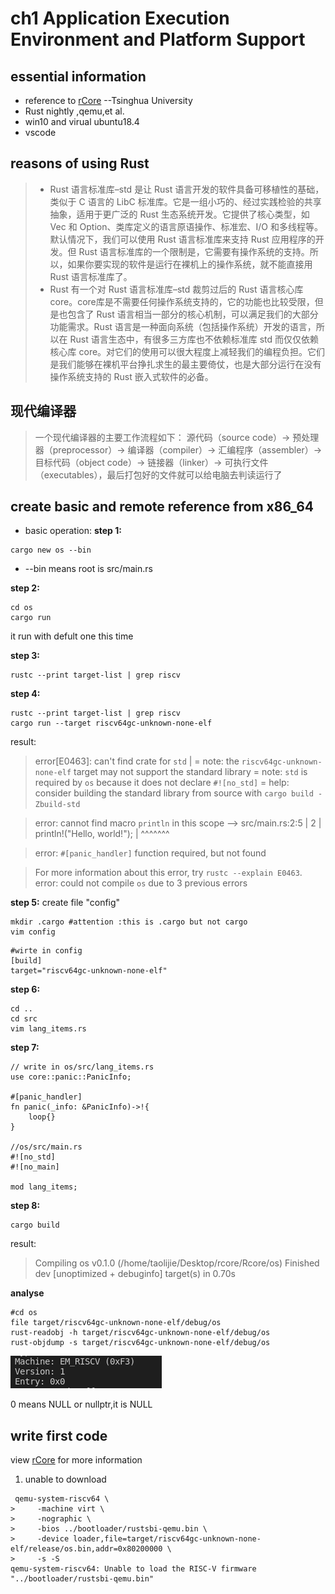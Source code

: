 # ch1 Application Execution Environment and Platform Support

## essential information

* reference to [rCore](https://rcore-os.github.io/rCore-Tutorial-Book-v3/chapter1/1app-ee-platform.html) --Tsinghua University
* Rust nightly ,qemu,et al.
* win10 and virual ubuntu18.4
* vscode 


## reasons of using Rust 
> * Rust 语言标准库–std 是让 Rust 语言开发的软件具备可移植性的基础，类似于 C 语言的 LibC 标准库。它是一组小巧的、经过实践检验的共享抽象，适用于更广泛的 Rust 生态系统开发。它提供了核心类型，如 Vec 和 Option、类库定义的语言原语操作、标准宏、I/O 和多线程等。默认情况下，我们可以使用 Rust 语言标准库来支持 Rust 应用程序的开发。但 Rust 语言标准库的一个限制是，它需要有操作系统的支持。所以，如果你要实现的软件是运行在裸机上的操作系统，就不能直接用 Rust 语言标准库了。
> * Rust 有一个对 Rust 语言标准库–std 裁剪过后的 Rust 语言核心库 core。core库是不需要任何操作系统支持的，它的功能也比较受限，但是也包含了 Rust 语言相当一部分的核心机制，可以满足我们的大部分功能需求。Rust 语言是一种面向系统（包括操作系统）开发的语言，所以在 Rust 语言生态中，有很多三方库也不依赖标准库 std 而仅仅依赖核心库 core。对它们的使用可以很大程度上减轻我们的编程负担。它们是我们能够在裸机平台挣扎求生的最主要倚仗，也是大部分运行在没有操作系统支持的 Rust 嵌入式软件的必备。

## 现代编译器

>一个现代编译器的主要工作流程如下：
源代码（source code）→ 预处理器（preprocessor）→ 编译器（compiler）→ 汇编程序（assembler）→ 目标代码（object code）→ 链接器（linker）→ 可执行文件（executables），最后打包好的文件就可以给电脑去判读运行了

## create basic and  remote reference from x86_64
*  basic operation:
**step 1:**
```
cargo new os --bin
```
* --bin means root is src/main.rs

**step 2:**
```
cd os 
cargo run
```
it run with defult one this time 

**step 3:**
```
rustc --print target-list | grep riscv
```

**step 4:**
```
rustc --print target-list | grep riscv
cargo run --target riscv64gc-unknown-none-elf
```
result:
>error[E0463]: can't find crate for `std`
  |
  = note: the `riscv64gc-unknown-none-elf` target may not support the standard library
  = note: `std` is required by `os` because it does not declare `#![no_std]`
  = help: consider building the standard library from source with `cargo build -Zbuild-std`

>error: cannot find macro `println` in this scope
 --> src/main.rs:2:5
  |
2 |     println!("Hello, world!");
  |     ^^^^^^^

>error: `#[panic_handler]` function required, but not found

>For more information about this error, try `rustc --explain E0463`.
error: could not compile `os` due to 3 previous errors

**step 5:**
create file "config"
```
mkdir .cargo #attention :this is .cargo but not cargo
vim config
```
```
#wirte in config 
[build]
target="riscv64gc-unknown-none-elf"
```
**step 6:**
```
cd ..
cd src
vim lang_items.rs
```

**step 7:**
```
// write in os/src/lang_items.rs
use core::panic::PanicInfo;

#[panic_handler]
fn panic(_info: &PanicInfo)->!{
    loop{}
}

//os/src/main.rs
#![no_std] 
#![no_main]

mod lang_items;
```

**step 8:**
```
cargo build
```
result:
> Compiling os v0.1.0 (/home/taolijie/Desktop/rcore/Rcore/os)
>    Finished dev [unoptimized + debuginfo] target(s) in 0.70s

**analyse**
```
#cd os
file target/riscv64gc-unknown-none-elf/debug/os
rust-readobj -h target/riscv64gc-unknown-none-elf/debug/os
rust-objdump -s target/riscv64gc-unknown-none-elf/debug/os
```

<img src="./images/1.png" >

0 means NULL or nullptr,it is  NULL


## write first code 

view  [rCore](https://rcore-os.github.io/rCore-Tutorial-Book-v3/chapter1/1app-ee-platform.html)  for more information

1. unable to download 
```
 qemu-system-riscv64 \
>     -machine virt \
>     -nographic \
>     -bios ../bootloader/rustsbi-qemu.bin \
>     -device loader,file=target/riscv64gc-unknown-none-elf/release/os.bin,addr=0x80200000 \
>     -s -S
qemu-system-riscv64: Unable to load the RISC-V firmware "../bootloader/rustsbi-qemu.bin"
```